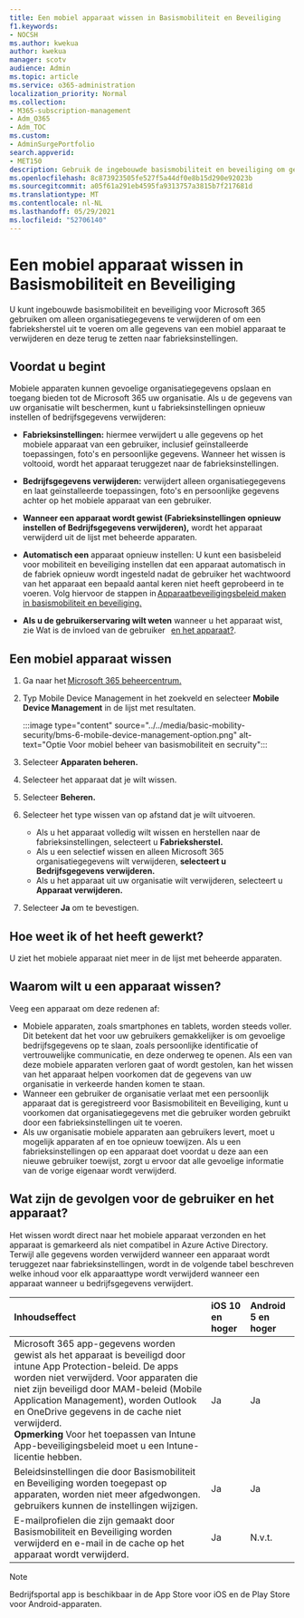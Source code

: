```yaml
---
title: Een mobiel apparaat wissen in Basismobiliteit en Beveiliging
f1.keywords:
- NOCSH
ms.author: kwekua
author: kwekua
manager: scotv
audience: Admin
ms.topic: article
ms.service: o365-administration
localization_priority: Normal
ms.collection:
- M365-subscription-management
- Adm_O365
- Adm_TOC
ms.custom:
- AdminSurgePortfolio
search.appverid:
- MET150
description: Gebruik de ingebouwde basismobiliteit en beveiliging om gegevens van geregistreerde apparaten te verwijderen.
ms.openlocfilehash: 8c873923505fe527f5a44df0e8b15d290e92023b
ms.sourcegitcommit: a05f61a291eb4595fa9313757a3815b7f217681d
ms.translationtype: MT
ms.contentlocale: nl-NL
ms.lasthandoff: 05/29/2021
ms.locfileid: "52706140"
---
```

# <a name="wipe-a-mobile-device-in-basic-mobility-and-security"></a>Een mobiel apparaat wissen in Basismobiliteit en Beveiliging

U kunt ingebouwde basismobiliteit en beveiliging voor Microsoft 365 gebruiken om alleen organisatiegegevens te verwijderen of om een fabrieksherstel uit te voeren om alle gegevens van een mobiel apparaat te verwijderen en deze terug te zetten naar fabrieksinstellingen.

## <a name="before-you-begin"></a>Voordat u begint

Mobiele apparaten kunnen gevoelige organisatiegegevens opslaan en toegang bieden tot de Microsoft 365 uw organisatie. Als u de gegevens van uw organisatie wilt beschermen, kunt u fabrieksinstellingen opnieuw instellen of bedrijfsgegevens verwijderen:

- **Fabrieksinstellingen:** hiermee verwijdert u alle gegevens op het mobiele apparaat van een gebruiker, inclusief geïnstalleerde toepassingen, foto's en persoonlijke gegevens. Wanneer het wissen is voltooid, wordt het apparaat teruggezet naar de fabrieksinstellingen.

- **Bedrijfsgegevens verwijderen:** verwijdert alleen organisatiegegevens en laat geïnstalleerde toepassingen, foto's en persoonlijke gegevens achter op het mobiele apparaat van een gebruiker.

- **Wanneer een apparaat wordt gewist (Fabrieksinstellingen opnieuw instellen of Bedrijfsgegevens verwijderen),** wordt het apparaat verwijderd uit de lijst met beheerde apparaten.
    
- **Automatisch een** apparaat opnieuw instellen: U kunt een basisbeleid voor mobiliteit en beveiliging instellen dat een apparaat automatisch in de fabriek opnieuw wordt ingesteld nadat de gebruiker het wachtwoord van het apparaat een bepaald aantal keren niet heeft geprobeerd in te voeren. Volg hiervoor de stappen in [Apparaatbeveiligingsbeleid maken in basismobiliteit en beveiliging.](create-device-security-policies.md)
    
- **Als u de gebruikerservaring wilt weten** wanneer u het apparaat wist, zie Wat is de invloed van de gebruiker   [en het apparaat?](#whats-the-user-and-device-impact).

## <a name="wipe-a-mobile-device"></a>Een mobiel apparaat wissen

1. Ga naar het [Microsoft 365 beheercentrum.](../../admin/admin-overview/about-the-admin-center.md)

2. Typ Mobile Device Management in het zoekveld en selecteer **Mobile Device Management** in de lijst met resultaten.

    :::image type="content" source="../../media/basic-mobility-security/bms-6-mobile-device-management-option.png" alt-text="Optie Voor mobiel beheer van basismobiliteit en secruity":::

3. Selecteer **Apparaten beheren.**

4. Selecteer het apparaat dat je wilt wissen.

5. Selecteer **Beheren.**

6. Selecteer het type wissen van op afstand dat je wilt uitvoeren.

    - Als u het apparaat volledig wilt wissen en herstellen naar de fabrieksinstellingen, selecteert u **Fabrieksherstel.**
    - Als u een selectief wissen en alleen Microsoft 365 organisatiegegevens wilt verwijderen, **selecteert u Bedrijfsgegevens verwijderen.**
    - Als u het apparaat uit uw organisatie wilt verwijderen, selecteert u **Apparaat verwijderen.**

7. Selecteer **Ja** om te bevestigen.

## <a name="how-do-i-know-it-worked"></a>Hoe weet ik of het heeft gewerkt?

U ziet het mobiele apparaat niet meer in de lijst met beheerde apparaten.

## <a name="why-would-you-want-to-wipe-a-device"></a>Waarom wilt u een apparaat wissen?

Veeg een apparaat om deze redenen af:

- Mobiele apparaten, zoals smartphones en tablets, worden steeds voller. Dit betekent dat het voor uw gebruikers gemakkelijker is om gevoelige bedrijfsgegevens op te slaan, zoals persoonlijke identificatie of vertrouwelijke communicatie, en deze onderweg te openen. Als een van deze mobiele apparaten verloren gaat of wordt gestolen, kan het wissen van het apparaat helpen voorkomen dat de gegevens van uw organisatie in verkeerde handen komen te staan.
- Wanneer een gebruiker de organisatie verlaat met een persoonlijk apparaat dat is geregistreerd voor Basismobiliteit en Beveiliging, kunt u voorkomen dat organisatiegegevens met die gebruiker worden gebruikt door een fabrieksinstellingen uit te voeren.
- Als uw organisatie mobiele apparaten aan gebruikers levert, moet u mogelijk apparaten af en toe opnieuw toewijzen. Als u een fabrieksinstellingen op een apparaat doet voordat u deze aan een nieuwe gebruiker toewijst, zorgt u ervoor dat alle gevoelige informatie van de vorige eigenaar wordt verwijderd.

## <a name="whats-the-user-and-device-impact"></a>Wat zijn de gevolgen voor de gebruiker en het apparaat?

Het wissen wordt direct naar het mobiele apparaat verzonden en het apparaat is gemarkeerd als niet compatibel in Azure Active Directory. Terwijl alle gegevens worden verwijderd wanneer een apparaat wordt teruggezet naar fabrieksinstellingen, wordt in de volgende tabel beschreven welke inhoud voor elk apparaattype wordt verwijderd wanneer een apparaat wanneer u bedrijfsgegevens verwijdert.

|**Inhoudseffect**|**iOS 10 en hoger**|**Android 5 en hoger**|
|:-----|:-----|:-----|
|Microsoft 365 app-gegevens worden gewist als het apparaat is beveiligd door intune App Protection-beleid. De apps worden niet verwijderd. Voor apparaten die niet zijn beveiligd door MAM-beleid (Mobile Application Management), worden Outlook en OneDrive gegevens in de cache niet verwijderd.<br/>**Opmerking** Voor het toepassen van Intune App-beveiligingsbeleid moet u een Intune-licentie hebben.|Ja|Ja|
|Beleidsinstellingen die door Basismobiliteit en Beveiliging worden toegepast op apparaten, worden niet meer afgedwongen. gebruikers kunnen de instellingen wijzigen.|Ja|Ja|
|E-mailprofielen die zijn gemaakt door Basismobiliteit en Beveiliging worden verwijderd en e-mail in de cache op het apparaat wordt verwijderd.|Ja|N.v.t.|
>[!NOTE]
>Bedrijfsportal app is beschikbaar in de App Store voor iOS en de Play Store voor Android-apparaten.
